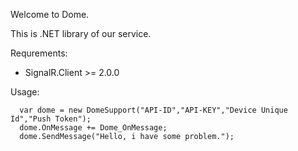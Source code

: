 Welcome to Dome.

This is .NET library of our service. 

Requrements:
 - SignalR.Client >= 2.0.0
 
 Usage:
 
      var dome = new DomeSupport("API-ID","API-KEY","Device Unique Id","Push Token");
      dome.OnMessage += Dome_OnMessage;
      dome.SendMessage("Hello, i have some problem.");
